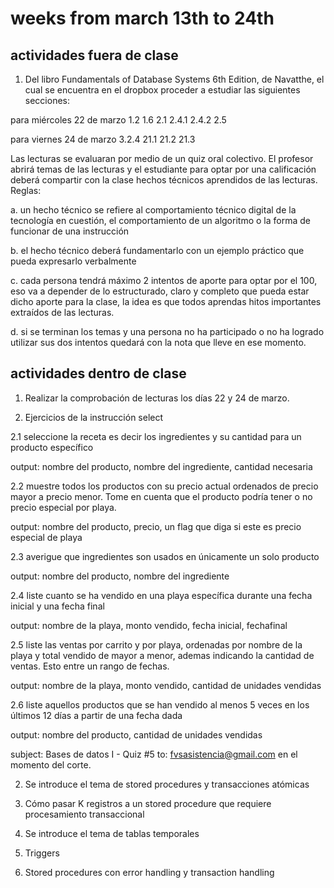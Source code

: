 # weeks from march 13th to 24th

## actividades fuera de clase

1. Del libro Fundamentals of Database Systems 6th Edition, de Navatthe, el cual se encuentra en el dropbox proceder a estudiar las siguientes secciones:

para miércoles 22 de marzo
1.2
1.6
2.1
2.4.1
2.4.2
2.5

para viernes 24 de marzo
3.2.4
21.1
21.2
21.3

Las lecturas se evaluaran por medio de un quiz oral colectivo. El profesor abrirá temas de las lecturas y el estudiante para optar por una calificación deberá compartir con la clase hechos técnicos aprendidos de las lecturas. Reglas:

a. un hecho técnico se refiere al comportamiento técnico digital de la tecnología en cuestión, el comportamiento de un algoritmo o la forma de funcionar de una instrucción

b. el hecho técnico deberá fundamentarlo con un ejemplo práctico que pueda expresarlo verbalmente 

c. cada persona tendrá máximo 2 intentos de aporte para optar por el 100, eso va a depender de lo estructurado, claro y completo que pueda estar dicho aporte para la clase, la idea es que todos aprendas hitos importantes extraídos de las lecturas. 

d. si se terminan los temas y una persona no ha participado o no ha logrado utilizar sus dos intentos quedará con la nota que lleve en ese momento. 


## actividades dentro de clase

1. Realizar la comprobación de lecturas los días 22 y 24 de marzo. 

2. Ejercicios de la instrucción select

2.1 seleccione la receta es decir los ingredientes y su cantidad para un producto específico

output: nombre del producto, nombre del ingrediente, cantidad necesaria

2.2 muestre todos los productos con su precio actual ordenados de precio mayor a precio menor. Tome en cuenta que el producto podría tener o no precio especial por playa. 

output:  nombre del producto, precio, un flag que diga si este es precio especial de playa 

2.3 averigue que ingredientes son usados en únicamente un solo producto

output:  nombre del producto, nombre del ingrediente 

2.4 liste cuanto se ha vendido en una playa específica durante una fecha inicial y una fecha final

output:  nombre de la playa, monto vendido, fecha inicial, fechafinal

2.5 liste las ventas por carrito y por playa, ordenadas por nombre de la playa y total vendido de mayor a menor, ademas indicando la cantidad de ventas. Esto entre un rango de fechas.

output: nombre de la playa, monto vendido, cantidad de unidades vendidas

2.6 liste aquellos productos que se han vendido al menos 5 veces en los últimos 12 días a partir de una fecha dada

output: nombre del producto, cantidad de unidades vendidas

subject: Bases de datos I - Quiz #5
to: fvsasistencia@gmail.com en el momento del corte.

2. Se introduce el tema de stored procedures y transacciones atómicas

3. Cómo pasar K registros a un stored procedure que requiere procesamiento transaccional

4. Se introduce el tema de tablas temporales 

5. Triggers 

6. Stored procedures con error handling y transaction handling 

